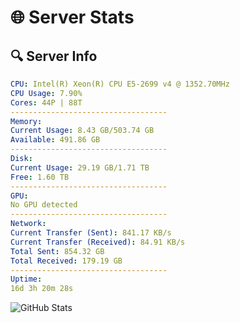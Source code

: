 # 🌐 Server Stats
## 🔍 Server Info
```yaml
CPU: Intel(R) Xeon(R) CPU E5-2699 v4 @ 1352.70MHz
CPU Usage: 7.90%
Cores: 44P | 88T
-----------------------------------
Memory:
Current Usage: 8.43 GB/503.74 GB
Available: 491.86 GB
-----------------------------------
Disk:
Current Usage: 29.19 GB/1.71 TB
Free: 1.60 TB
-----------------------------------
GPU:
No GPU detected
-----------------------------------
Network:
Current Transfer (Sent): 841.17 KB/s
Current Transfer (Received): 84.91 KB/s
Total Sent: 854.32 GB
Total Received: 179.19 GB
-----------------------------------
Uptime:
16d 3h 20m 28s
```
![GitHub Stats](https://img.shields.io/badge/Updated-2025-05-05_20:29:16-blue)